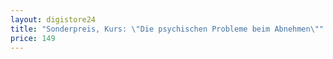 ```yaml
---
layout: digistore24
title: "Sonderpreis, Kurs: \"Die psychischen Probleme beim Abnehmen\""
price: 149
---
```

